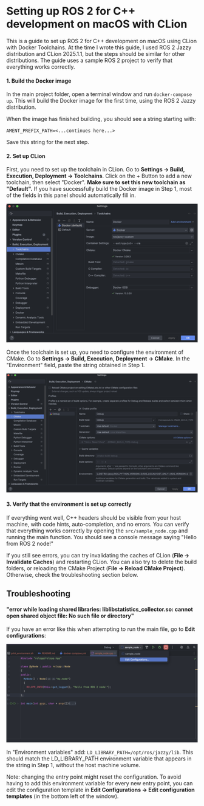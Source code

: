 # Setting up ROS 2 for C++ development on macOS with CLion

This is a guide to set up ROS 2 for C++ development on macOS using CLion with Docker Toolchains.
At the time I wrote this guide, I used ROS 2 Jazzy distribution and CLion 2025.1.1, but the steps should be similar for other distributions.
The guide uses a sample ROS 2 project to verify that everything works correctly.

#### 1. Build the Docker image

In the main project folder, open a terminal window and run `docker-compose up`. This will build the Docker image for the first time, using the ROS 2 Jazzy distribution.

When the image has finished building, you should see a string starting with:

```
AMENT_PREFIX_PATH=<...continues here...>
```

Save this string for the next step.

#### 2. Set up CLion

First, you need to set up the toolchain in CLion. Go to **Settings -> Build, Execution, Deployment -> Toolchains**. Click on the + Button to add a new toolchain, then select "Docker". **Make sure to set this new toolchain as "Default".**
If you have successfully build the Docker image in Step 1, most of the fields in this panel should automatically fill in.

![toolchain_setup_image](documentation/toolchain_setup.png)

Once the toolchain is set up, you need to configure the environment of CMake. Go to **Settings -> Build, Execution, Deployment -> CMake**.
In the "Environment" field, paste the string obtained in Step 1.

![cmake_setup_image](documentation/cmake_setup.png)

#### 3. Verify that the environment is set up correctly

If everything went well, C++ headers should be visible from your host machine, with code hints, auto-completion, and no errors.
You can verify that everything works correctly by opening the `src/sample_node.cpp` and running the main function. You should see a console message saying "Hello from ROS 2 node!"

If you still see errors, you can try invalidating the caches of CLion (**File -> Invalidate Caches**) and restarting CLion.
You can also try to delete the build folders, or reloading the CMake Project (**File -> Reload CMake Project**). Otherwise, check the troubleshooting section below.


## Troubleshooting

#### "error while loading shared libraries: liblibstatistics_collector.so: cannot open shared object file: No such file or directory"

If you have an error like this when attempting to run the main file, go to **Edit configurations**:

![edit_configs_image](documentation/edit_configs.png)

In "Environment variables" add: `LD_LIBRARY_PATH=/opt/ros/jazzy/lib`. This should match the LD_LIBRARY_PATH environment variable that appears in the string in Step 1, without the host machine volume.

Note: changing the entry point might reset the configuration. To avoid having to add this environment variable for every new entry point, you can edit the configuration template in **Edit Configurations -> Edit configuration templates** (in the bottom left of the window).
